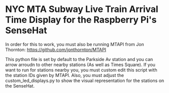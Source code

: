 # NYC MTA Subway Live Train Arrival Time Display for the Raspberry Pi's SenseHat

In order for this to work, you must also be running MTAPI from Jon Thornton:
https://github.com/jonthornton/MTAPI

This python file is set by default to the Parkside Av station and you can arrow arroudn to other nearby stations (As well as Times Square). If you want to run for stations nearby you, you must custom edit this script with the station IDs given by MTAPI. Also, you must adjust the custom_led_displays.py to show the visual representation for the stations on the SenseHat.
